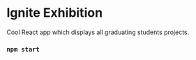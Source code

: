 # Ignite Exhibition

Cool React app which displays all graduating students projects.

### `npm start`
